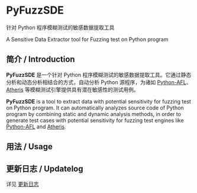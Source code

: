 # PyFuzzSDE

针对 Python 程序模糊测试的敏感数据提取工具

A Sensitive Data Extractor tool for Fuzzing test on Python program

## 简介 / Introduction

**PyFuzzSDE** 是一个针对 Python 程序模糊测试的敏感数据提取工具。它通过静态分析和动态分析相结合的方式，自动分析 Python 源程序，为诸如 [Python-AFL](https://github.com/jwilk/python-afl)、[Atheris](https://github.com/google/atheris) 等模糊测试引擎提供具有潜在敏感性的测试用例。

**PyFuzzSDE** is a tool to extract data with potential sensitivity for fuzzing test on Python program. It can automatically analyzes source code of Python program by combining static and dynamic analysis methods, in order to generate test cases with potential sensitivity for fuzzing test engines like [Python-AFL](https://github.com/jwilk/python-afl) and [Atheris](https://github.com/google/atheris).

## 用法 / Usage


## 更新日志 / Updatelog
详见 [更新日志](UPDATELOG.md)
